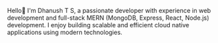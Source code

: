 Hello👋 I'm Dhanush T S, a passionate developer with experience in web development and full-stack MERN (MongoDB, Express, React, Node.js) development. I enjoy building scalable and efficient cloud native applications using modern technologies.

